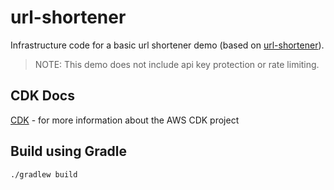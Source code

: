 # url-shortener

Infrastructure code for a basic url shortener demo (based on [url-shortener](https://github.com/aws-samples/aws-cdk-examples/tree/master/python/url-shortener)).

> NOTE: This demo does not include api key protection or rate limiting.

## CDK Docs

[CDK](cdk/README.md) - for more information about the AWS CDK project

## Build using Gradle

```shell
./gradlew build
```
